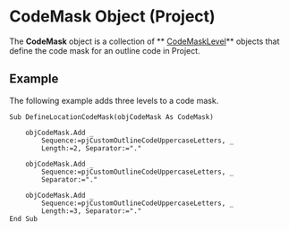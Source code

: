 
# CodeMask Object (Project)

The  **CodeMask** object is a collection of ** [CodeMaskLevel](cef1b15f-c7f1-3b95-49a1-00854a74d9da.md)** objects that define the code mask for an outline code in Project.


## Example

The following example adds three levels to a code mask.


```
Sub DefineLocationCodeMask(objCodeMask As CodeMask) 
 
    objCodeMask.Add _ 
        Sequence:=pjCustomOutlineCodeUppercaseLetters, _ 
        Length:=2, Separator:="." 
 
    objCodeMask.Add _ 
        Sequence:=pjCustomOutlineCodeUppercaseLetters, _ 
        Separator:="." 
 
    objCodeMask.Add _ 
        Sequence:=pjCustomOutlineCodeUppercaseLetters, _ 
        Length:=3, Separator:="." 
End Sub
```

